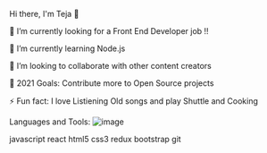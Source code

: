 Hi there, I'm Teja 👋

🔭 I’m currently looking for a Front End Developer job !!

🌱 I’m currently learning Node.js 

👯 I’m looking to collaborate with other content creators

🥅 2021 Goals: Contribute more to Open Source projects

⚡ Fun fact: I love Listiening Old songs and play Shuttle and Cooking


Languages and Tools:
![image](https://user-images.githubusercontent.com/31472263/113182172-3a7a0600-9270-11eb-8cb7-63de6665506b.png)


javascript react html5 css3 redux bootstrap git
<!---
teja318/teja318 is a ✨ special ✨ repository because its `README.md` (this file) appears on your GitHub profile.
You can click the Preview link to take a look at your changes.
--->
